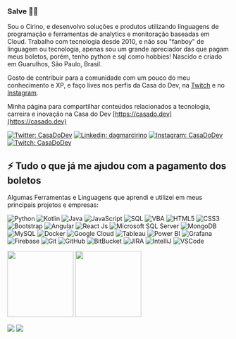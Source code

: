 ### Salve 🖐🏽

Sou o Cirino, e desenvolvo soluções e produtos utilizando linguagens de programação e ferramentas de analytics e monitoração baseadas em Cloud. Trabalho com tecnologia desde 2010, e não sou "fanboy" de linguagem ou tecnologia, apenas sou um grande apreciador das que pagam meus boletos, porém, tenho python e sql como hobbies! Nascido e criado em Guarulhos, São Paulo, Brasil.

Gosto de contribuir para a comunidade com um pouco do meu conhecimento e XP, e faço lives nos perfis da Casa do Dev, na [Twitch](http://twitch.tv/casadodev) e no [Instagram](http://instagram.com/casadodev).

Minha página para compartilhar conteúdos relacionados a tecnologia, carreira e inovação na Casa do Dev [https://casado.dev](https://casado.dev)

[![Twitter: CasaDoDev](https://img.shields.io/twitter/follow/casadodev?style=social)](https://twitter.com/casadodev)
[![Linkedin: dagmarcirino](https://img.shields.io/badge/-Linkedin-blue?style=flat-square&logo=Linkedin&logoColor=white&link=https://www.linkedin.com/in/dagmarcirino/)](https://www.linkedin.com/in/dagmarcirino/)
[![Instagram: CasaDoDev](https://img.shields.io/badge/-Instagram-red?style=flat-square&logo=Instagram&logoColor=white&link=https://instagram.com/casadodev)](https://instagram.com/casadodev)
[![Twitch: CasaDoDev](https://img.shields.io/twitch/status/casadodev?style=social)](https://www.twitch.tv/casadodev)

## ⚡ Tudo o que já me ajudou com a pagamento dos boletos

Algumas Ferramentas e Linguagens que aprendi e utilizei em meus principais projetos e empresas:

![Python](https://img.shields.io/badge/-Python-0?logo=python)
![Kotlin](https://img.shields.io/badge/-Kotlin-0?logo=kotlin)
![Java](https://img.shields.io/badge/-Java-1?style=flat-square&logo=java)
![JavaScript](https://img.shields.io/badge/-JavaScript-black?style=flat-square&logo=javascript)
![SQL](https://img.shields.io/badge/-sql-black?style=flat-square&logo=sql)
![VBA](https://img.shields.io/badge/-vba-black?style=flat-square&logo=vba)
![HTML5](https://img.shields.io/badge/-HTML5-E34F26?style=flat-square&logo=html5&logoColor=white)
![CSS3](https://img.shields.io/badge/-CSS3-1572B6?style=flat-square&logo=css3)
![Bootstrap](https://img.shields.io/badge/-Bootstrap-563D7C?style=flat-square&logo=bootstrap)
![Angular](https://img.shields.io/badge/-Angular-DD0031?style=flat-square&logo=angular)
![React Js](https://img.shields.io/badge/-ReactJs-000?logo=react)
![Microsoft SQL Server](https://img.shields.io/badge/-SQL%20Server-CC2927?style=flat-square&logo=microsoft-sql-server&logoColor=white)
![MongoDB](https://img.shields.io/badge/-MongoDB-black?style=flat-square&logo=mongodb)
![MySQL](https://img.shields.io/badge/-MySQL-4479A1?style=flat-square&logo=mysql&logoColor=white)
![Docker](https://img.shields.io/badge/-Docker-2496ED?style=flat-square&logo=docker&logoColor=white)
![Google Cloud](https://img.shields.io/badge/Google%20Cloud-4285F4?style=flat-square&logo=google-cloud&logoColor=white)
![Tableau](https://img.shields.io/badge/-tableau-0?logo=tableau)
![Power BI](https://img.shields.io/badge/-powerbi-0?logo=powerbi)
![Grafana](https://img.shields.io/badge/-Grafana-0?logo=grafana)
![Firebase](https://img.shields.io/badge/Firebase-FFCA28?style=flat-square&logo=firebase&logoColor=white)
![Git](https://img.shields.io/badge/-Git-black?style=flat-square&logo=git)
![GitHub](https://img.shields.io/badge/-GitHub-181717?style=flat-square&logo=github)
![BitBucket](https://img.shields.io/badge/-BitBucket-darkblue?style=flat-square&logo=bitbucket)
![JIRA](https://img.shields.io/badge/-JIRA-0052CC?style=flat-square&logo=jira)
![IntelliJ](https://img.shields.io/badge/-IntelliJ%20IDEA-black?style=flat-square&logo=intellij-idea&logoColor=white)
![VSCode](https://img.shields.io/badge/-VSCode-007ACC?style=flat-square&logo=visual-studio-code&logoColor=white)



<div>
  <img height="150em" src="https://github-readme-stats.vercel.app/api?username=cirino&show_icons=true&bg_color=CDCDCD&border_color=7D7D7D&title_color=087CFA&text_color=000000&icon_color=6B57FF&border_radius=15px&include_all_commits=true&count_private=true"/>
  <img height="150em" src="https://github-readme-stats.vercel.app/api/top-langs/?username=cirino&langs_count=7&layout=compact&show_icons=true&bg_color=CDCDCD&border_color=7D7D7D&title_color=087CFA&text_color=000000&icon_color=6B57FF&border_radius=15px&include_all_commits=true&count_private=true"/>
</div>



![](https://komarev.com/ghpvc/?username=cirino&color=green)
![](https://hit.yhype.me/github/profile?user_id=204371)
<!--
**cirino/cirino** is a ✨ _special_ ✨ repository because its `README.md` (this file) appears on your GitHub profile.

Here are some ideas to get you started:

- 🔭 I’m currently working on ...
- 🌱 I’m currently learning ...
- 👯 I’m looking to collaborate on ...
- 🤔 I’m looking for help with ...
- 💬 Ask me about ...
- 📫 How to reach me: ...
- 😄 Pronouns: ...
- ⚡ Fun fact: ...
-->
